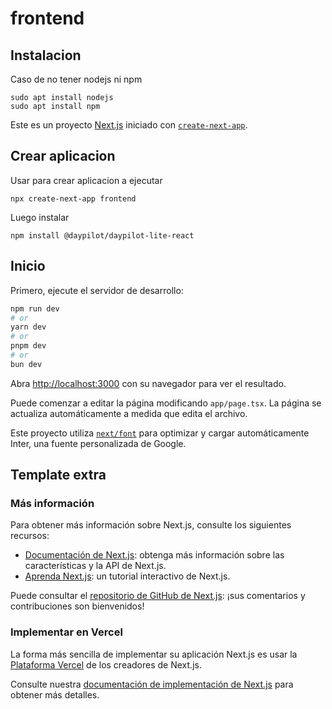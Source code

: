 # frontend

## Instalacion

Caso de no tener nodejs ni npm
```
sudo apt install nodejs
sudo apt install npm
```

Este es un proyecto [Next.js](https://nextjs.org/) iniciado con [`create-next-app`](https://github.com/vercel/next.js/tree/canary/packages/create-next-app).

## Crear aplicacion

Usar para crear aplicacion a ejecutar

```
npx create-next-app frontend
```

Luego instalar

```
npm install @daypilot/daypilot-lite-react
```

## Inicio

Primero, ejecute el servidor de desarrollo:

```bash
npm run dev
# or
yarn dev
# or
pnpm dev
# or
bun dev
```

Abra [http://localhost:3000](http://localhost:3000) con su navegador para ver el resultado.

Puede comenzar a editar la página modificando `app/page.tsx`. La página se actualiza automáticamente a medida que edita el archivo.

Este proyecto utiliza [`next/font`](https://nextjs.org/docs/basic-features/font-optimization) para optimizar y cargar automáticamente Inter, una fuente personalizada de Google.

## Template extra

### Más información

Para obtener más información sobre Next.js, consulte los siguientes recursos:

- [Documentación de Next.js](https://nextjs.org/docs): obtenga más información sobre las características y la API de Next.js.
- [Aprenda Next.js](https://nextjs.org/learn): un tutorial interactivo de Next.js.

Puede consultar el [repositorio de GitHub de Next.js](https://github.com/vercel/next.js/): ¡sus comentarios y contribuciones son bienvenidos!

### Implementar en Vercel

La forma más sencilla de implementar su aplicación Next.js es usar la [Plataforma Vercel](https://vercel.com/new?utm_medium=default-template&filter=next.js&utm_source=create-next-app&utm_campaign=create-next-app-readme) de los creadores de Next.js.

Consulte nuestra [documentación de implementación de Next.js](https://nextjs.org/docs/deployment) para obtener más detalles.
